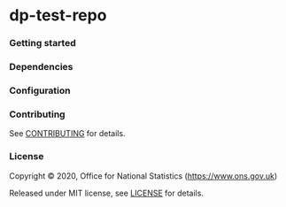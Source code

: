 dp-test-repo
================

### Getting started

### Dependencies

### Configuration

### Contributing

See [CONTRIBUTING](CONTRIBUTING.md) for details.

### License

Copyright © 2020, Office for National Statistics (https://www.ons.gov.uk)

Released under MIT license, see [LICENSE](LICENSE.md) for details.
